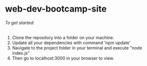 # web-dev-bootcamp-site

###### To get started:
1. Clone the repository into a folder on your machine.
2. Update all your dependencies with command 'npm update'
3. Navigate to the project folder in your terminal and execute "node index.js"
4. Then go to localhost:3000 in your browser to view.
